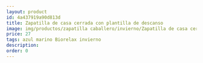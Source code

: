 ```yaml
---
layout: product
id: 4a437919a90d813d
title: Zapatilla de casa cerrada con plantilla de descanso
image: img/productos/zapatilla caballero/invierno/Zapatilla de casa cerrada con plantilla de descanso=27=azul marino Biorelax invierno.webp
price: 27
tags: azul marino Biorelax invierno
description: 
order: 0
---
```

